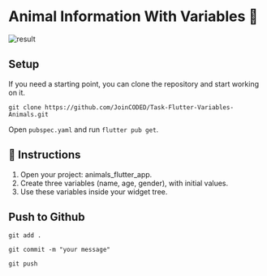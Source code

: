 # Animal Information With Variables 🦊

![result](https://user-images.githubusercontent.com/84308096/154492581-93214499-5aeb-4abd-9fc7-7759e29daa94.png)

## Setup

If you need a starting point, you can clone the repository and start working on it.

```shell
git clone https://github.com/JoinCODED/Task-Flutter-Variables-Animals.git
```

Open `pubspec.yaml` and run `flutter pub get`.

## 🍋 Instructions

1. Open your project: animals_flutter_app.
2. Create three variables (name, age, gender), with initial values.
3. Use these variables inside your widget tree.

## Push to Github

```shell
git add .
```

```shell
git commit -m "your message"
```

```shell
git push
```
